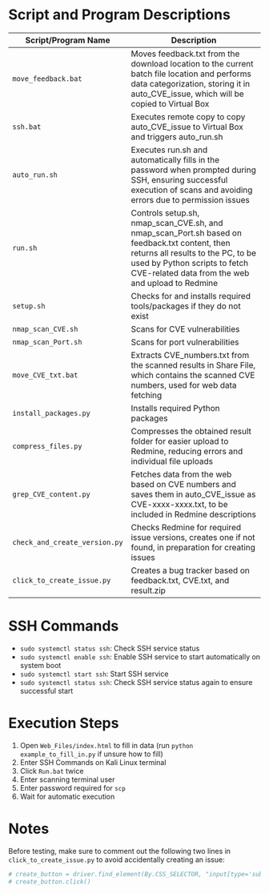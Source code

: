 # Script and Program Descriptions

| Script/Program Name     | Description                                                                                                                    |
|-------------------------|--------------------------------------------------------------------------------------------------------------------------------|
| `move_feedback.bat`     | Moves feedback.txt from the download location to the current batch file location and performs data categorization, storing it in auto_CVE_issue, which will be copied to Virtual Box |
| `ssh.bat`               | Executes remote copy to copy auto_CVE_issue to Virtual Box and triggers auto_run.sh                                             |
| `auto_run.sh`           | Executes run.sh and automatically fills in the password when prompted during SSH, ensuring successful execution of scans and avoiding errors due to permission issues |
| `run.sh`                | Controls setup.sh, nmap_scan_CVE.sh, and nmap_scan_Port.sh based on feedback.txt content, then returns all results to the PC, to be used by Python scripts to fetch CVE-related data from the web and upload to Redmine |
| `setup.sh`              | Checks for and installs required tools/packages if they do not exist                                                           |
| `nmap_scan_CVE.sh`      | Scans for CVE vulnerabilities                                                                                                   |
| `nmap_scan_Port.sh`     | Scans for port vulnerabilities                                                                                                  |
| `move_CVE_txt.bat`      | Extracts CVE_numbers.txt from the scanned results in Share File, which contains the scanned CVE numbers, used for web data fetching |
| `install_packages.py`   | Installs required Python packages                                                                                               |
| `compress_files.py`     | Compresses the obtained result folder for easier upload to Redmine, reducing errors and individual file uploads                  |
| `grep_CVE_content.py`   | Fetches data from the web based on CVE numbers and saves them in auto_CVE_issue as CVE-xxxx-xxxx.txt, to be included in Redmine descriptions |
| `check_and_create_version.py` | Checks Redmine for required issue versions, creates one if not found, in preparation for creating issues                  |
| `click_to_create_issue.py` | Creates a bug tracker based on feedback.txt, CVE.txt, and result.zip                                                       |

# SSH Commands
- `sudo systemctl status ssh`: Check SSH service status
- `sudo systemctl enable ssh`: Enable SSH service to start automatically on system boot
- `sudo systemctl start ssh`: Start SSH service
- `sudo systemctl status ssh`: Check SSH service status again to ensure successful start

# Execution Steps
1. Open `Web_Files/index.html` to fill in data (run `python example_to_fill_in.py` if unsure how to fill)
2. Enter SSH Commands on Kali Linux terminal
3. Click `Run.bat` twice
4. Enter scanning terminal user
5. Enter password required for `scp`
6. Wait for automatic execution

# Notes
Before testing, make sure to comment out the following two lines in `click_to_create_issue.py` to avoid accidentally creating an issue:
```python
# create_button = driver.find_element(By.CSS_SELECTOR, "input[type='submit'][value='Create']")
# create_button.click()
